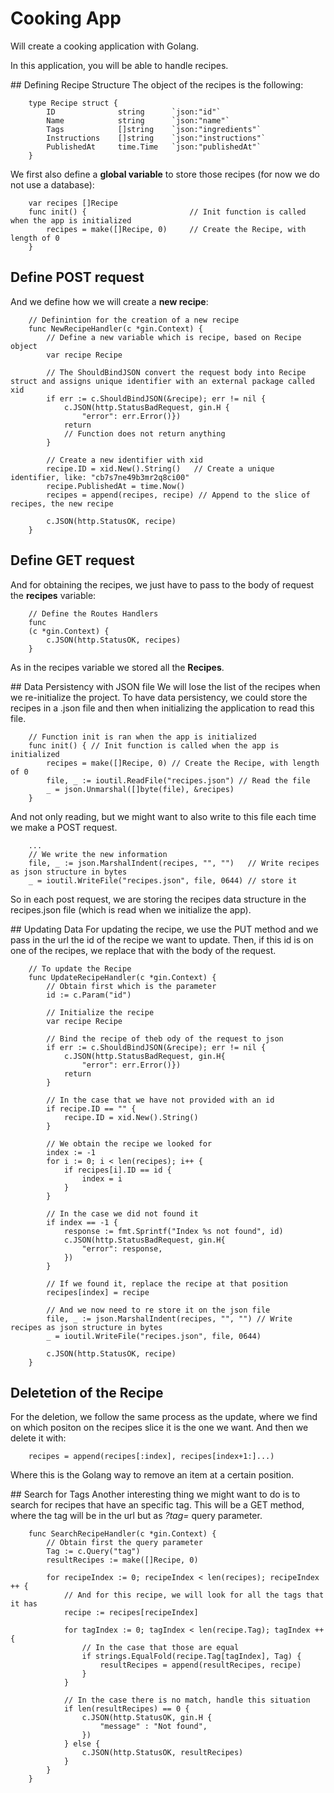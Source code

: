 # Cooking App
Will create a cooking application with Golang.

In this application, you will be able to handle recipes.

## Defining Recipe Structure
The object of the recipes is the following:
```
    type Recipe struct {
        ID				string		`json:"id"`	
        Name 			string 		`json:"name"`
        Tags			[]string 	`json:"ingredients"`
        Instructions	[]string	`json:"instructions"`
        PublishedAt		time.Time	`json:"publishedAt"`
    }
```

We first also define a **global variable** to store those recipes (for now we do not use a database):
```
    var recipes []Recipe
    func init() {						// Init function is called when the app is initialized
        recipes = make([]Recipe, 0) 	// Create the Recipe, with length of 0
    }
```

## Define POST request
And we define how we will create a **new recipe**:
```
    // Definintion for the creation of a new recipe
    func NewRecipeHandler(c *gin.Context) {
        // Define a new variable which is recipe, based on Recipe object
        var recipe Recipe

        // The ShouldBindJSON convert the request body into Recipe struct and assigns unique identifier with an external package called xid
        if err := c.ShouldBindJSON(&recipe); err != nil {
            c.JSON(http.StatusBadRequest, gin.H {
                "error": err.Error()}) 
            return 
            // Function does not return anything
        }

        // Create a new identifier with xid
        recipe.ID = xid.New().String()   // Create a unique identifier, like: "cb7s7ne49b3mr2q8ci00"
        recipe.PublishedAt = time.Now()
        recipes = append(recipes, recipe) // Append to the slice of recipes, the new recipe

        c.JSON(http.StatusOK, recipe)
    }
```

## Define GET request
And for obtaining the recipes, we just have to pass to the body of request the **recipes** variable:
```
    // Define the Routes Handlers
    func 
    (c *gin.Context) {
        c.JSON(http.StatusOK, recipes)
    }
```
As in the recipes variable we stored all the **Recipes**.

## Data Persistency with JSON file
We will lose the list of the recipes when we re-initialize the project. To have data persistency, we could store the recipes in a .json file and then when initializing the application to read this file.
```
    // Function init is ran when the app is initialized
    func init() { // Init function is called when the app is initialized
        recipes = make([]Recipe, 0) // Create the Recipe, with length of 0
        file, _ := ioutil.ReadFile("recipes.json") // Read the file
        _ = json.Unmarshal([]byte(file), &recipes)
    }
```

And not only reading, but we might want to also write to this file each time we make a POST request.
```
    ...
    // We write the new information
	file, _ := json.MarshalIndent(recipes, "", "")   // Write recipes as json structure in bytes
	_ = ioutil.WriteFile("recipes.json", file, 0644) // store it
```
So in each post request, we are storing the recipes data structure in the recipes.json file (which is read when we initialize the app).

## Updating Data
For updating the recipe, we use the PUT method and we pass in the url the id of the recipe we want to update.
Then, if this id is on one of the recipes, we replace that with the body of the request.
```
    // To update the Recipe
    func UpdateRecipeHandler(c *gin.Context) {
        // Obtain first which is the parameter
        id := c.Param("id")

        // Initialize the recipe
        var recipe Recipe

        // Bind the recipe of theb ody of the request to json
        if err := c.ShouldBindJSON(&recipe); err != nil {
            c.JSON(http.StatusBadRequest, gin.H{
                "error": err.Error()})
            return
        }

        // In the case that we have not provided with an id
        if recipe.ID == "" {
            recipe.ID = xid.New().String()
        }

        // We obtain the recipe we looked for
        index := -1
        for i := 0; i < len(recipes); i++ {
            if recipes[i].ID == id {
                index = i
            }
        }

        // In the case we did not found it
        if index == -1 {
            response := fmt.Sprintf("Index %s not found", id)
            c.JSON(http.StatusBadRequest, gin.H{
                "error": response,
            })
        }

        // If we found it, replace the recipe at that position
        recipes[index] = recipe

        // And we now need to re store it on the json file
        file, _ := json.MarshalIndent(recipes, "", "") // Write recipes as json structure in bytes
        _ = ioutil.WriteFile("recipes.json", file, 0644)

        c.JSON(http.StatusOK, recipe)
    }
```

## Deletetion of the Recipe
For the deletion, we follow the same process as the update, where we find on which positon on the recipes slice it is the one we want. And then we delete it with:
```
    recipes = append(recipes[:index], recipes[index+1:]...)
```
Where this is the Golang way to remove an item at a certain position.

## Search for Tags
Another interesting thing we might want to do is to search for recipes that have an specific tag.
This will be a GET method, where the tag will be in the url but as *?tag=* query parameter.
```
    func SearchRecipeHandler(c *gin.Context) {
        // Obtain first the query parameter
	    Tag := c.Query("tag")
	    resultRecipes := make([]Recipe, 0)

	    for recipeIndex := 0; recipeIndex < len(recipes); recipeIndex ++ {
            // And for this recipe, we will look for all the tags that it has
            recipe := recipes[recipeIndex]

            for tagIndex := 0; tagIndex < len(recipe.Tag); tagIndex ++ {
                // In the case that those are equal
                if strings.EqualFold(recipe.Tag[tagIndex], Tag) {
                    resultRecipes = append(resultRecipes, recipe)
                }
            }

            // In the case there is no match, handle this situation
            if len(resultRecipes) == 0 {
                c.JSON(http.StatusOK, gin.H {
                    "message" : "Not found",
                })
            } else {
                c.JSON(http.StatusOK, resultRecipes)
            }
        }
    }
```